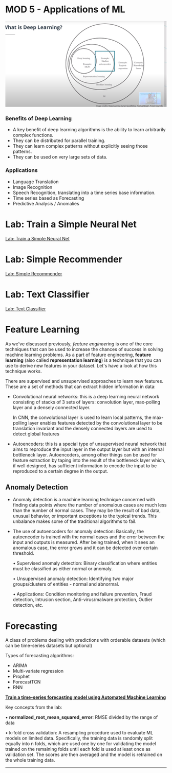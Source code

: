 # MOD 5 - Applications of ML

![MOD%205%20-%20Applications%20of%20ML%20eab2d21f8f364aa8bb6d9897c7fb9c1d/Untitled.png](MOD%205%20-%20Applications%20of%20ML%20eab2d21f8f364aa8bb6d9897c7fb9c1d/Untitled.png)

### Benefits of Deep Learning

- A key benefit of deep learning algorithms is the ability to learn arbitrarily complex functions.
- They can be distributed for parallel training.
- They can learn complex patterns without explicitly seeing those patterns.
- They can be used on very large sets of data.

### Applications

- Language Translation
- Image Recognition
- Speech Recognition, translating into a time series base information.
- Time series based as Forecasting
- Predictive Analysis / Anomalies

# Lab: Train a Simple Neural Net

[Lab: Train a Simple Neural Net](https://www.notion.so/Lab-Train-a-Simple-Neural-Net-320f183bdd144551a115db9ca3962af8)

# Lab: Simple Recommender

[Lab: Simple Recommender ](https://www.notion.so/Lab-Simple-Recommender-e510fd8cd6684a62a07865487ed7f379)

# Lab: Text Classifier

[Lab: Text Classifier](https://www.notion.so/Lab-Text-Classifier-766f2353429f459ba8d01f12e7ca5025)

# **Feature Learning**

As we've discussed previously, *feature engineering* is one of the core techniques that can be used to increase the chances of success in solving machine learning problems. As a part of feature engineering, **feature learning** (also called **representation learning**) is a technique that you can use to derive new features in your dataset. Let's have a look at how this technique works.

There are supervised and unsupervised approaches to learn new features. These are a set of methods that can extract hidden information in data:

- Convolutional neural networks: this is a deep learning neural network consisting of stacks of 3 sets of layers: convolution layer, max-polling layer and a densely connected layer.

    In CNN, the convolutional layer is used to learn local patterns, the max-polling layer enables features detected by the convolutional layer to be translation invariant and the densely connected layers are used to detect global features

- Autoencoders: this is a special type of unsupervised neural network that aims to reproduce the input layer in the output layer but with an internal bottleneck layer. Autoencoders, among other things can be used for feature extraction by taping into the result of the bottleneck layer which, if well designed, has sufficient information to encode the input to be reproduced to a certain degree in the output.

## Anomaly Detection

- Anomaly detection is a machine learning technique concerned with finding data points where the number of anomalous cases are much less than the number of normal cases.   They may be the result of bad data, unusual behavior, or important exceptions to the typical trends. This unbalance makes some of the traditional algorithms to fail.
- The use of autoencoders for anomaly detection: Basically, the autoencoder is trained with the normal cases and the error between the input and outputs is measured. After being trained, when it sees an anomalous case, the error grows and it can be detected over certain threshold.

    • Supervised anomaly detection: Binary classification where entities must be classified as either normal or anomaly.

    • Unsupervised anomaly detection: Identifying two major groups/clusters of entities - normal and abnormal.

    • Applications: Condition monitoring and failure prevention, Fraud detection, Intrusion section, Anti-virus/malware protection, Outlier detection, etc.

# Forecasting

A class of problems dealing with predictions with orderable datasets (which can be time-series datasets but optional)

Types of forecasting algorithms: 

- ARIMA
- Multi-variate regression
- Prophet
- ForecastTCN
- RNN

[**Train a time-series forecasting model using Automated Machine Learning**](https://www.notion.so/Train-a-time-series-forecasting-model-using-Automated-Machine-Learning-86c3660ae8e74828a1124f9f6cd78458)

Key concepts from the lab:

• **normalized_root_mean_squared_error**: RMSE divided by the range of data

• k-fold cross validation: A resampling procedure used to evaluate ML models on limited data. Specifically, the training data is randomly split equally into n folds, which are used one by one for validating the model trained on the remaining folds until each fold is used at least once as validation set. The scores are then averaged and the model is retrained on the whole training data.

---